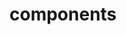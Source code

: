 <!-- Space: Projects -->
<!-- Parent: TerraformAwsIamSystemUser -->
<!-- Title: Components TerraformAwsIamSystemUser -->

<!-- Label: TerraformAwsIamSystemUser -->
<!-- Label: Project -->
<!-- Label: Components -->
<!-- Include: disclaimer.md -->
<!-- Include: ac:toc -->

# components
